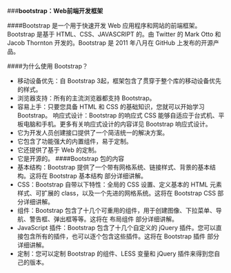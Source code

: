 ###**bootstrap：Web前端开发框架**

####Bootstrap 是一个用于快速开发 Web 应用程序和网站的前端框架。Bootstrap 是基于 HTML、CSS、JAVASCRIPT 的。由 Twitter 的 Mark Otto 和 Jacob Thornton 开发的。Bootstrap 是 2011 年八月在 GitHub 上发布的开源产品。

####为什么使用 Bootstrap？
- 移动设备优先：自 Bootstrap 3起，框架包含了贯穿于整个库的移动设备优先的样式。
- 浏览器支持：所有的主流浏览器都支持 Bootstrap。
- 容易上手：只要您具备 HTML 和 CSS 的基础知识，您就可以开始学习 Bootstrap。
响应式设计：Bootstrap 的响应式 CSS 能够自适应于台式机、平板电脑和手机。更多有关响应式设计的内容详见 Bootstrap 响应式设计。
- 它为开发人员创建接口提供了一个简洁统一的解决方案。
- 它包含了功能强大的内置组件，易于定制。
- 它还提供了基于 Web 的定制。
- 它是开源的。
####Bootstrap 包的内容
- 基本结构：Bootstrap 提供了一个带有网格系统、链接样式、背景的基本结构。这将在 Bootstrap 基本结构 部分详细讲解。
- CSS：Bootstrap 自带以下特性：全局的 CSS 设置、定义基本的 HTML 元素样式、可扩展的 class，以及一个先进的网格系统。这将在 Bootstrap CSS 部分详细讲解。
- 组件：Bootstrap 包含了十几个可重用的组件，用于创建图像、下拉菜单、导航、警告框、弹出框等等。这将在 布局组件 部分详细讲解。
- JavaScript 插件：Bootstrap 包含了十几个自定义的 jQuery 插件。您可以直接包含所有的插件，也可以逐个包含这些插件。这将在 Bootstrap 插件 部分详细讲解。
- 定制：您可以定制 Bootstrap 的组件、LESS 变量和 jQuery 插件来得到您自己的版本。

